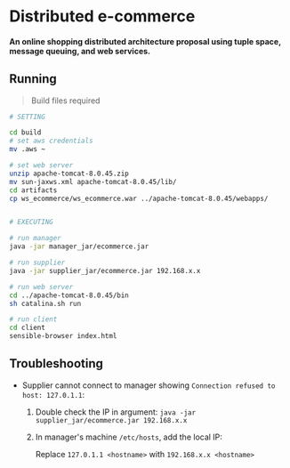 Distributed e-commerce
===

#### An online shopping distributed architecture proposal using tuple space, message queuing, and web services.

## Running
> Build files required

```bash
# SETTING

cd build
# set aws credentials
mv .aws ~

# set web server
unzip apache-tomcat-8.0.45.zip
mv sun-jaxws.xml apache-tomcat-8.0.45/lib/
cd artifacts
cp ws_ecommerce/ws_ecommerce.war ../apache-tomcat-8.0.45/webapps/


# EXECUTING

# run manager
java -jar manager_jar/ecommerce.jar

# run supplier
java -jar supplier_jar/ecommerce.jar 192.168.x.x

# run web server
cd ../apache-tomcat-8.0.45/bin
sh catalina.sh run

# run client
cd client
sensible-browser index.html

```

## Troubleshooting

* Supplier cannot connect to manager showing `Connection refused to host: 127.0.1.1`:

	1. Double check the IP in argument: `java -jar supplier_jar/ecommerce.jar 192.168.x.x`

	2. In manager's machine `/etc/hosts`, add the local IP:

        Replace `127.0.1.1 <hostname>` with `192.168.x.x <hostname>`
